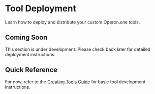 # Tool Deployment

Learn how to deploy and distribute your custom Operon.one tools.

## Coming Soon

This section is under development. Please check back later for detailed deployment instructions.

## Quick Reference

For now, refer to the [Creating Tools Guide](creating-tools.md) for basic tool development instructions.

